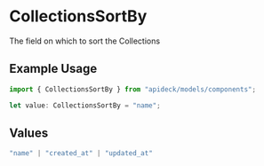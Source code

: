 # CollectionsSortBy

The field on which to sort the Collections

## Example Usage

```typescript
import { CollectionsSortBy } from "apideck/models/components";

let value: CollectionsSortBy = "name";
```

## Values

```typescript
"name" | "created_at" | "updated_at"
```